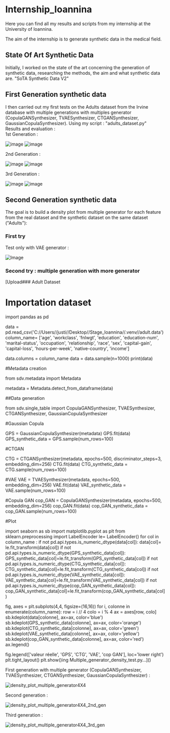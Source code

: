# Internship_Ioannina
Here you can find all my results and scripts from my internship at the University of Ioannina.

The aim of the internship is to generate synthetic data in the medical field.

## State Of Art Synthetic Data
Initially, I worked on the state of the art concerning the generation of synthetic data, researching the methods, the aim and what synthetic data are.
"SoTA Synthetic Data V2"
## First Generation synthetic data
I then carried out my first tests on the Adults dataset from the Irvine database with multiple generations with multiples generator (CopulaGANSynthesizer, TVAESynthesizer, CTGANSynthesizer, GaussianCopulaSynthesizer).
Using my script : "adults_dataset.py"  
Results and evaluation :  
1st Generation :  
  
![image](https://github.com/user-attachments/assets/8f0f826a-4bb9-44a3-96e1-079b4dd92c67) ![image](https://github.com/user-attachments/assets/665acb52-ebe8-402a-b493-61ab956e7633)  
  
2nd Generation :  
  
![image](https://github.com/user-attachments/assets/5f864385-f31a-4e1b-9990-756c0d01d249) ![image](https://github.com/user-attachments/assets/b23da55c-9573-4d69-9d8c-822bfeaeba4b)  
  
3rd Generation :  
  
![image](https://github.com/user-attachments/assets/3ab90247-a059-4c3e-a3f1-56838c8ccca5) ![image](https://github.com/user-attachments/assets/533f52e3-0e68-45fe-893b-00497b116036)  

## Second Generation synthetic data
The goal is to build a density plot from multiple generator for each feature from the real dataset and the synthetic dataset on the same dataset ("Adults"):
### First try 
Test only with VAE generator :  
  
![Image](https://github.com/user-attachments/assets/15cf8b93-04cc-49ad-9415-079ff6ee1f15)
  
### Second try : multiple generation with more generator 

[Upload### Adult Dataset

# Importation dataset

import pandas as pd

data = pd.read_csv('C://Users//justi//Desktop//Stage_Ioannina//.venv//adult.data')
column_name= ['age', 'workclass', 'fnlwgt', 'education', 'education-num', 'marital-status', 'occupation', 'relationship',
               'race', 'sex', 'capital-gain', 'capital-loss', 'hours-per-week', 'native-country', 'income']

data.columns = column_name
data = data.sample(n=1000)
print(data)

#Metadata creation 

from sdv.metadata import Metadata

metadata = Metadata.detect_from_dataframe(data)


##Data generation

from sdv.single_table import CopulaGANSynthesizer, TVAESynthesizer, CTGANSynthesizer, GaussianCopulaSynthesizer

#Gaussian Copula

GPS = GaussianCopulaSynthesizer(metadata)
GPS.fit(data)
GPS_synthetic_data = GPS.sample(num_rows=100)

#CTGAN

CTG = CTGANSynthesizer(metadata, epochs=500, discriminator_steps=3, embedding_dim=256)
CTG.fit(data)
CTG_synthetic_data = CTG.sample(num_rows=100)

#VAE
VAE = TVAESynthesizer(metadata, epochs=500, embedding_dim=256)
VAE.fit(data)
VAE_synthetic_data = VAE.sample(num_rows=100)

#Copula GAN
cop_GAN = CopulaGANSynthesizer(metadata, epochs=500, embedding_dim=256)
cop_GAN.fit(data)
cop_GAN_synthetic_data = cop_GAN.sample(num_rows=100)

#Plot


import seaborn as sb
import matplotlib.pyplot as plt
from sklearn.preprocessing import LabelEncoder
le= LabelEncoder()
for col in column_name :
    if not pd.api.types.is_numeric_dtype(data[col]):
        data[col]= le.fit_transform(data[col])
    if not pd.api.types.is_numeric_dtype(GPS_synthetic_data[col]):
        GPS_synthetic_data[col]=le.fit_transform(GPS_synthetic_data[col])
    if not pd.api.types.is_numeric_dtype(CTG_synthetic_data[col]):
        CTG_synthetic_data[col]=le.fit_transform(CTG_synthetic_data[col])
    if not pd.api.types.is_numeric_dtype(VAE_synthetic_data[col]):
        VAE_synthetic_data[col]=le.fit_transform(VAE_synthetic_data[col])
    if not pd.api.types.is_numeric_dtype(cop_GAN_synthetic_data[col]):
        cop_GAN_synthetic_data[col]=le.fit_transform(cop_GAN_synthetic_data[col])

fig, axes = plt.subplots(4,4, figsize=(16,16))
for i, colonne in enumerate(column_name):
    row = i // 4
    colo = i % 4
    ax = axes[row, colo]
    sb.kdeplot(data[colonne], ax=ax, color='blue')
    sb.kdeplot(GPS_synthetic_data[colonne], ax=ax, color='orange')
    sb.kdeplot(CTG_synthetic_data[colonne], ax=ax, color='green')
    sb.kdeplot(VAE_synthetic_data[colonne], ax=ax, color='yellow')
    sb.kdeplot(cop_GAN_synthetic_data[colonne], ax=ax, color='red')
    ax.legend()

fig.legend(['valeur réelle', 'GPS', 'CTG', 'VAE', 'cop GAN'], loc='lower right')
plt.tight_layout()
plt.show()ing Multiple_generator_density_test.py…]()

First generation with multiple generator (CopulaGANSynthesizer, TVAESynthesizer, CTGANSynthesizer, GaussianCopulaSynthesizer) :  
  
![density_plot_multiple_generator4X4](https://github.com/user-attachments/assets/45e29f2d-fa19-46d1-b581-32787a4a26aa)
  
Second generation :
  
![density_plot_multiple_generator4X4_2nd_gen](https://github.com/user-attachments/assets/ead37614-5104-44b1-ab2e-7088be22e375)
  
Third generation :  

![density_plot_multiple_generator4X4_3rd_gen](https://github.com/user-attachments/assets/7a9241c1-ff80-4b58-8f17-3a8c421bba38)
